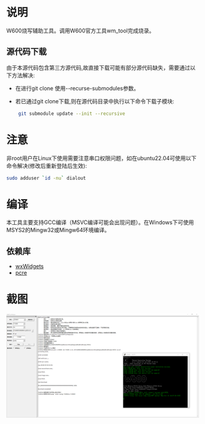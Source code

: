 # 说明

W600烧写辅助工具。调用W600官方工具wm_tool完成烧录。

## 源代码下载

由于本源代码包含第三方源代码,故直接下载可能有部分源代码缺失，需要通过以下方法解决:

- 在进行git clone 使用--recurse-submodules参数。

- 若已通过git clone下载,则在源代码目录中执行以下命令下载子模块:

  ```bash
   git submodule update --init --recursive
  ```

# 注意

非root用户在Linux下使用需要注意串口权限问题，如在ubuntu22.04可使用以下命令解决(修改后重新登陆后生效):

```bash
sudo adduser `id -nu` dialout
```

# 编译

本工具主要支持GCC编译（MSVC编译可能会出现问题）。在Windows下可使用MSYS2的Mingw32或Mingw64环境编译。

## 依赖库

- [wxWidgets](http://wxwidgets.org/)
- [pcre](http://www.pcre.org)



# 截图

![screenshot](doc/screenshot.png)
